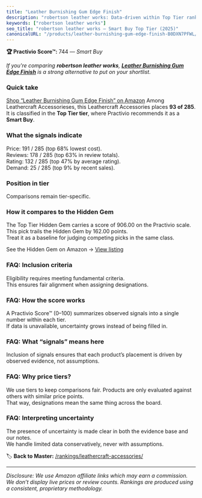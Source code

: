 ```yaml
---
title: "Leather Burnishing Gum Edge Finish"
description: "robertson leather works: Data-driven within Top Tier ranking using the Practivio Score™. Positioned by quality, value, demand, findability, momentum."
keywords: ["robertson leather works"]
seo_title: "robertson leather works — Smart Buy Top Tier (2025)"
canonicalURL: "/products/leather-burnishing-gum-edge-finish-B0DXN7PFWL/"
---
```


**🏆 Practivio Score™:** 744 — _Smart Buy_


*If you're comparing **robertson leather works**, **[Leather Burnishing Gum Edge Finish](https://www.amazon.com/dp/B0DXN7PFWL?tag=practivio-20)** is a strong alternative to put on your shortlist.*
### Quick take
[Shop “Leather Burnishing Gum Edge Finish” on Amazon](https://www.amazon.com/dp/B0DXN7PFWL?tag=practivio-20)
Among Leathercraft Accessorieses, this Leathercraft Accessories places **93 of 285**.  
It is classified in the **Top Tier tier**, where Practivio recommends it as a **Smart Buy**.

### What the signals indicate
Price: 191 / 285 (top 68% lowest cost).  
Reviews: 178 / 285 (top 63% in review totals).  
Rating: 132 / 285 (top 47% by average rating).  
Demand: 25 / 285 (top 9% by recent sales).

### Position in tier
Comparisons remain tier-specific.

### How it compares to the Hidden Gem
The Top Tier Hidden Gem carries a score of 906.00 on the Practivio scale.  
This pick trails the Hidden Gem by 162.00 points.  
Treat it as a baseline for judging competing picks in the same class.  

See the Hidden Gem on Amazon → [View listing](https://www.amazon.com/dp/B06XRDBGY6?tag=practivio-20)

### FAQ: Inclusion criteria
Eligibility requires meeting fundamental criteria.  
This ensures fair alignment when assigning designations.

### FAQ: How the score works
A Practivio Score™ (0–100) summarizes observed signals into a single number within each tier.  
If data is unavailable, uncertainty grows instead of being filled in.

### FAQ: What “signals” means here
Inclusion of signals ensures that each product’s placement is driven by observed evidence, not assumptions.

### FAQ: Why price tiers?
We use tiers to keep comparisons fair. Products are only evaluated against others with similar price points.  
That way, designations mean the same thing across the board.

### FAQ: Interpreting uncertainty
The presence of uncertainty is made clear in both the evidence base and our notes.  
We handle limited data conservatively, never with assumptions.


🏷️ **Back to Master:** [/rankings/leathercraft-accessories/](/rankings/leathercraft-accessories/)

---
_Disclosure: We use Amazon affiliate links which may earn a commission. We don’t display live prices or review counts. Rankings are produced using a consistent, proprietary methodology._
